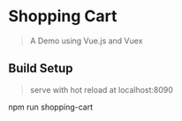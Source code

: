 # Shopping Cart

> A Demo using Vue.js and Vuex 

## Build Setup



 > serve with hot reload at localhost:8090
 
  npm run shopping-cart



